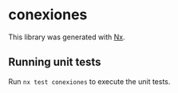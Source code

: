 # conexiones

This library was generated with [Nx](https://nx.dev).

## Running unit tests

Run `nx test conexiones` to execute the unit tests.
